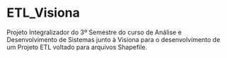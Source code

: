 # ETL_Visiona
Projeto Integralizador do 3º Semestre do curso de Análise e Desenvolvimento de Sistemas junto à Visiona para o desenvolvimento de um Projeto ETL voltado para arquivos Shapefile.
